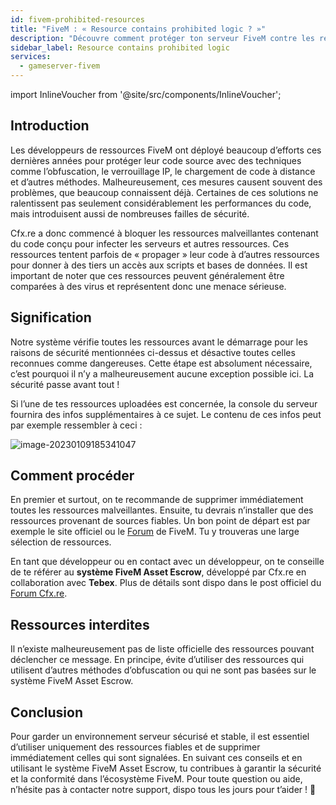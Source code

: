 ```yaml
---
id: fivem-prohibited-resources
title: "FiveM : « Resource contains prohibited logic ? »"
description: "Découvre comment protéger ton serveur FiveM contre les ressources malveillantes et garantir un gameplay sécurisé et performant → En savoir plus maintenant"
sidebar_label: Resource contains prohibited logic
services:
  - gameserver-fivem
---
```


import InlineVoucher from '@site/src/components/InlineVoucher';

## Introduction

Les développeurs de ressources FiveM ont déployé beaucoup d’efforts ces dernières années pour protéger leur code source avec des techniques comme l’obfuscation, le verrouillage IP, le chargement de code à distance et d’autres méthodes. Malheureusement, ces mesures causent souvent des problèmes, que beaucoup connaissent déjà. Certaines de ces solutions ne ralentissent pas seulement considérablement les performances du code, mais introduisent aussi de nombreuses failles de sécurité.

Cfx.re a donc commencé à bloquer les ressources malveillantes contenant du code conçu pour infecter les serveurs et autres ressources. Ces ressources tentent parfois de « propager » leur code à d’autres ressources pour donner à des tiers un accès aux scripts et bases de données. Il est important de noter que ces ressources peuvent généralement être comparées à des virus et représentent donc une menace sérieuse.

<InlineVoucher />

## Signification

Notre système vérifie toutes les ressources avant le démarrage pour les raisons de sécurité mentionnées ci-dessus et désactive toutes celles reconnues comme dangereuses. Cette étape est absolument nécessaire, c’est pourquoi il n’y a malheureusement aucune exception possible ici. La sécurité passe avant tout !

Si l’une de tes ressources uploadées est concernée, la console du serveur fournira des infos supplémentaires à ce sujet. Le contenu de ces infos peut par exemple ressembler à ceci :

![image-20230109185341047](https://screensaver01.zap-hosting.com/index.php/s/WdCGZweo6Z5QNnz/preview)

## Comment procéder

En premier et surtout, on te recommande de supprimer immédiatement toutes les ressources malveillantes. Ensuite, tu devrais n’installer que des ressources provenant de sources fiables. Un bon point de départ est par exemple le site officiel ou le [Forum](https://forum.cfx.re/c/development/releases/7) de FiveM. Tu y trouveras une large sélection de ressources.

En tant que développeur ou en contact avec un développeur, on te conseille de te référer au **système FiveM Asset Escrow**, développé par Cfx.re en collaboration avec **Tebex**. Plus de détails sont dispo dans le post officiel du [Forum Cfx.re](https://forum.cfx.re/t/introducing-asset-escrow-for-your-resources/4777151).

## Ressources interdites

Il n’existe malheureusement pas de liste officielle des ressources pouvant déclencher ce message. En principe, évite d’utiliser des ressources qui utilisent d’autres méthodes d’obfuscation ou qui ne sont pas basées sur le système FiveM Asset Escrow.

## Conclusion

Pour garder un environnement serveur sécurisé et stable, il est essentiel d’utiliser uniquement des ressources fiables et de supprimer immédiatement celles qui sont signalées. En suivant ces conseils et en utilisant le système FiveM Asset Escrow, tu contribues à garantir la sécurité et la conformité dans l’écosystème FiveM. Pour toute question ou aide, n’hésite pas à contacter notre support, dispo tous les jours pour t’aider ! 🙂

<InlineVoucher />